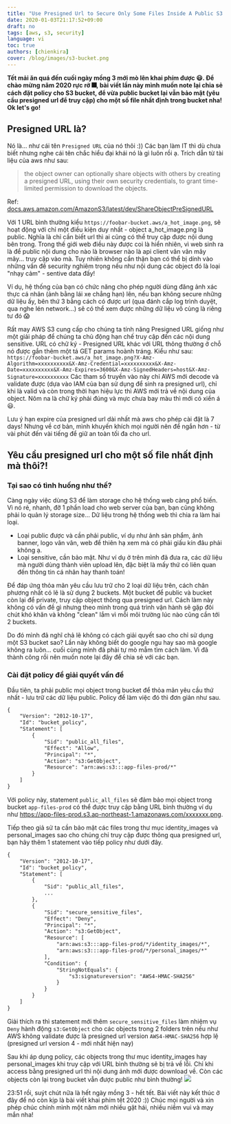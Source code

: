 ```yaml
---
title: "Use Presigned Url to Secure Only Some Files Inside A Public S3 Bucket"
date: 2020-01-03T21:17:52+09:00
draft: no
tags: [aws, s3, security]
language: vi
toc: true
authors: [chienkira]
cover: /blog/images/s3-bucket.png
---
```


**Tết mải ăn quá đến cuối ngày mồng 3 mới mò lên khai phím được :smiley:. Để chào mừng năm 2020 rực rỡ :fireworks:, bài viết lần này mình muốn note lại chia sẻ cách đặt policy cho S3 bucket, để vừa public bucket lại vẫn bảo mật (yêu cầu presigned url để truy cập) cho một số file nhất định trong bucket nha! Ok let's go!**

## Presigned URL là?

Nó là... như cái tên `Presigned URL` của nó thôi :)) Các bạn làm IT thì dù chưa biết nhưng nghe cái tên chắc hiểu đại khái nó là gì luôn rồi ạ. Trích dẫn từ tài liệu của aws như sau:

> the object owner can optionally share objects with others by creating a presigned URL, using their own security credentials, to grant time-limited permission to download the objects.

Ref: [docs.aws.amazon.com/AmazonS3/latest/dev/ShareObjectPreSignedURL](https://docs.aws.amazon.com/AmazonS3/latest/dev/ShareObjectPreSignedURL.html)

Với 1 URL bình thường kiểu `https://foobar-bucket.aws/a_hot_image.png`, sẽ hoạt động với chỉ một điều kiện duy nhất - object a_hot_image.png là public. Nghĩa là chỉ cần biết url thì ai cũng có thể truy cập được nội dung bên trong. Trong thế giới web điều này được coi là hiển nhiên, vì web sinh ra là để public nội dung cho nào là browser nào là api client vân vân mây mây... truy cập vào mà. Tuy nhiên không cẩn thận bạn có thể bị dính vào những vấn đề security nghiêm trọng nếu như nội dung các object đó là loại "nhạy cảm" - sentive data đấy!

Ví dụ, hệ thống của bạn có chức năng cho phép người dùng đăng ảnh xác thực cá nhân (ảnh bằng lái xe chẳng hạn) lên, nếu bạn không secure những dữ liệu ấy, bên thứ 3 bằng cách có được url (qua đánh cắp log trình duyệt, qua nghe lén network...) sẽ có thể xem được những dữ liệu vô cùng là riêng tư đó :scream:

Rất may AWS S3 cung cấp cho chúng ta tính năng Presigned URL giống như một giải pháp để chúng ta chủ động hạn chế truy cập đến các nội dung sensitive. URL có chữ ký - Presigned URL khác với URL thông thường ở chỗ nó được gắn thêm một tá GET params hoành tráng. Kiểu như sau: 
`https://foobar-bucket.aws/a_hot_image.png?X-Amz-Algorithm=xxxxxxxxxx&X-Amz-Credential=xxxxxxxxxx&X-Amz-Date=xxxxxxxxxx&X-Amz-Expires=3600&X-Amz-SignedHeaders=host&X-Amz-Signature=xxxxxxxxxx`
Các tham số truyền vào này chỉ AWS mới decode và validate được (dựa vào IAM của bạn sử dụng để sinh ra presigned url), chỉ khi là valid và còn trong thời hạn hiệu lực thì AWS mới trả về nội dung của object. Nôm na là chữ ký phải đúng và mực chưa bay màu thì mới có xiền á :smiley:.

Lưu ý hạn expire của presigned url dài nhất mà aws cho phép cài đặt là 7 days! Nhưng về cơ bản, mình khuyến khích mọi người nên để ngắn hơn - từ vài phút đến vài tiếng để giữ an toàn tối đa cho url.

## Yêu cầu presigned url cho một số file nhất định mà thôi?!

### Tại sao có tình huống như thế?

Càng ngày việc dùng S3 để làm storage cho hệ thống web càng phổ biến. Vì nó rẻ, nhanh, đỡ 1 phần load cho web server của bạn, bạn cũng không phải lo quản lý storage size...
Dữ liệu trong hệ thống web thì chia ra làm hai loại.
- Loại public được và cần phải public, ví dụ như ảnh sản phẩm, ảnh banner, logo vân vân, web để thiên hạ xem mà có phải giấu kín đâu phải không ạ.
- Loại sensitive, cần bảo mật. Như ví dụ ở trên mình đã đưa ra, các dữ liệu mà người dùng thành viên upload lên, đặc biệt là mấy thứ có liên quan đến thông tin cá nhân hay thanh toán!

Để đáp ứng thỏa mãn yêu cầu lưu trữ cho 2 loại dữ liệu trên, cách chân phương nhất có lẽ là sử dụng 2 buckets. Một bucket để public và bucket còn lại để private, truy cập object thông qua presigned url. Cách làm này không có vấn đề gì nhưng theo mình trong quá trình vận hành sẽ gặp đôi chút khó khăn và không "clean" lắm vì mỗi môi trường lúc nào cũng cần tới 2 buckets.

Do đó mình đã nghĩ chả lẽ không có cách giải quyết sao cho chỉ sử dụng một S3 bucket sao? Lần này không biết do google ngu hay sao mà google không ra luôn... cuối cùng mình đã phải tự mò mẫm tìm cách làm. Vì đã thành công rồi nên muốn note lại đây để chia sẻ với các bạn.

### Cài đặt policy để giải quyết vấn đề

Đầu tiên, ta phải public mọi object trong bucket để thỏa mãn yêu cầu thứ nhất - lưu trữ các dữ liệu public.
Policy để làm việc đó thì đơn giản như sau.

```xml
{
    "Version": "2012-10-17",
    "Id": "bucket_policy",
    "Statement": [
        {
            "Sid": "public_all_files",
            "Effect": "Allow",
            "Principal": "*",
            "Action": "s3:GetObject",
            "Resource": "arn:aws:s3:::app-files-prod/*"
        }
    ]
}
```

Với policy này, statement `public_all_files` sẽ đảm bảo mọi object trong bucket `app-files-prod` có thể được truy cập bằng URL bình thường ví dụ như https://app-files-prod.s3.ap-northeast-1.amazonaws.com/xxxxxxx.png.

Tiếp theo giả sử ta cần bảo mật các files trong thư mục identity_images và personal_images sao cho chúng chỉ truy cập được thông qua presigned url, bạn hãy thêm 1 statement vào tiếp policy như dưới đây.

```xml
{
    "Version": "2012-10-17",
    "Id": "bucket_policy",
    "Statement": [
        {
            "Sid": "public_all_files",
            ...
        },
        {
            "Sid": "secure_sensitive_files",
            "Effect": "Deny",
            "Principal": "*",
            "Action": "s3:GetObject",
            "Resource": [
                "arn:aws:s3:::app-files-prod/*/identity_images/*",
                "arn:aws:s3:::app-files-prod/*/personal_images/*"
            ],
            "Condition": {
                "StringNotEquals": {
                    "s3:signatureversion": "AWS4-HMAC-SHA256"
                }
            }
        }
    ]
}
```

Giải thích ra thì statement mới thêm `secure_sensitive_files` làm nhiệm vụ `Deny` hành động `s3:GetObject` cho các objects trong 2 folders trên nếu như AWS không validate được là presigned url version `AWS4-HMAC-SHA256` hợp lệ (presigned url version 4 - mới nhất hiện nay)

Sau khi áp dụng policy, các objects trong thư mục identity_images hay personal_images khi truy cập với URL bình thường sẽ bị trả về lỗi. Chỉ khi access bằng presigned url thì nội dung ảnh mới được download về. Còn các objects còn lại trong bucket vẫn được public như bình thường! 
![](/blog/images/s3_access_deny.png)

23:51 rồi, suýt chút nữa là hết ngày mồng 3 - hết tết. Bài viết này kết thúc ở đây để nó còn kịp là bài viết khai phím tết 2020 :))
Chúc mọi người và xin phép chúc chính mình một năm mới nhiều gặt hái, nhiều niềm vui và may mắn nha!